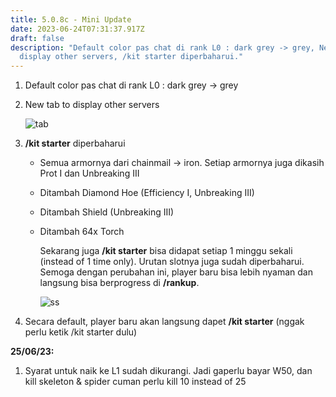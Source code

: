 ```yaml
---
title: 5.0.8c - Mini Update
date: 2023-06-24T07:31:37.917Z
draft: false
description: "Default color pas chat di rank L0 : dark grey -> grey, New tab to
  display other servers, /kit starter diperbaharui."
---
```

1. Default color pas chat di rank L0 : dark grey -> grey
2. New tab to display other servers

   ![tab](/img/uploads/tab.png "tab")
3. **/kit starter** diperbaharui

   * Semua armornya dari chainmail -> iron. Setiap armornya juga dikasih Prot I dan Unbreaking III
   * Ditambah Diamond Hoe (Efficiency I, Unbreaking III)
   * Ditambah Shield (Unbreaking III)
   * Ditambah 64x Torch

     Sekarang juga **/kit starter** bisa didapat setiap 1 minggu sekali (instead of 1 time only). Urutan slotnya juga sudah diperbaharui. Semoga dengan perubahan ini, player baru bisa lebih nyaman dan langsung bisa berprogress di **/rankup**.

     ![ss](/img/uploads/ss.png "ss")
4. Secara default, player baru akan langsung dapet **/kit starter** (nggak perlu ketik /kit starter dulu)



**25/06/23:**

1. Syarat untuk naik ke L1 sudah dikurangi. Jadi gaperlu bayar W50, dan kill skeleton & spider cuman perlu kill 10 instead of 25